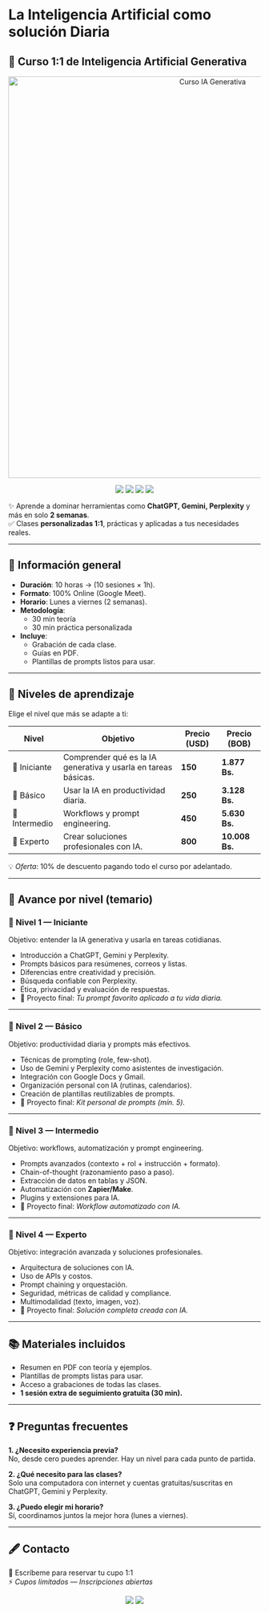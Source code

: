 # La Inteligencia Artificial como solución Diaria
## 🤖 Curso 1:1 de Inteligencia Artificial Generativa  
<p align="center">
  <img src="https://i.pinimg.com/736x/0c/11/32/0c11322f1a85fd53ded3356bc921b632.jpg " alt="Curso IA Generativa" width="800"/>
</p>

<p align="center">
  <a href="#"><img src="https://img.shields.io/badge/Modalidad-Online-blue?style=for-the-badge&logo=googlemeet" /></a>
  <a href="#"><img src="https://img.shields.io/badge/IA-Generativa-purple?style=for-the-badge&logo=openai" /></a>
  <a href="#"><img src="https://img.shields.io/badge/Duración-10h-green?style=for-the-badge&logo=googledocs" /></a>
  <a href="#"><img src="https://img.shields.io/badge/Niveles-4-orange?style=for-the-badge&logo=github" /></a>
</p>

✨ Aprende a dominar herramientas como **ChatGPT, Gemini, Perplexity** y más en solo **2 semanas**.  
✅ Clases **personalizadas 1:1**, prácticas y aplicadas a tus necesidades reales.  

---

## 📌 Información general
- **Duración**: 10 horas → (10 sesiones × 1h).  
- **Formato**: 100% Online (Google Meet).  
- **Horario**: Lunes a viernes (2 semanas).  
- **Metodología**:  
  - 30 min teoría  
  - 30 min práctica personalizada  
- **Incluye**:  
  - Grabación de cada clase.  
  - Guías en PDF.  
  - Plantillas de prompts listos para usar.

---

## 🧩 Niveles de aprendizaje
Elige el nivel que más se adapte a ti:  

| Nivel | Objetivo | Precio (USD) | Precio (BOB) |
|-------|----------|--------------|--------------|
| 🔹 Iniciante | Comprender qué es la IA generativa y usarla en tareas básicas. | **150** | **1.877 Bs.** |
| 🔹 Básico | Usar la IA en productividad diaria. | **250** | **3.128 Bs.** |
| 🔹 Intermedio | Workflows y prompt engineering. | **450** | **5.630 Bs.** |
| 🔹 Experto | Crear soluciones profesionales con IA. | **800** | **10.008 Bs.** |

💡 *Oferta*: 10% de descuento pagando todo el curso por adelantado.  

---

## 🎯 Avance por nivel (temario)

### 🔹 Nivel 1 — Iniciante
Objetivo: entender la IA generativa y usarla en tareas cotidianas.  
- Introducción a ChatGPT, Gemini y Perplexity.  
- Prompts básicos para resúmenes, correos y listas.  
- Diferencias entre creatividad y precisión.  
- Búsqueda confiable con Perplexity.  
- Ética, privacidad y evaluación de respuestas.  
- 📌 Proyecto final: *Tu prompt favorito aplicado a tu vida diaria.*  

---

### 🔹 Nivel 2 — Básico
Objetivo: productividad diaria y prompts más efectivos.  
- Técnicas de prompting (role, few-shot).  
- Uso de Gemini y Perplexity como asistentes de investigación.  
- Integración con Google Docs y Gmail.  
- Organización personal con IA (rutinas, calendarios).  
- Creación de plantillas reutilizables de prompts.  
- 📌 Proyecto final: *Kit personal de prompts (mín. 5).*  

---

### 🔹 Nivel 3 — Intermedio
Objetivo: workflows, automatización y prompt engineering.  
- Prompts avanzados (contexto + rol + instrucción + formato).  
- Chain-of-thought (razonamiento paso a paso).  
- Extracción de datos en tablas y JSON.  
- Automatización con **Zapier/Make**.  
- Plugins y extensiones para IA.  
- 📌 Proyecto final: *Workflow automatizado con IA.*  

---

### 🔹 Nivel 4 — Experto
Objetivo: integración avanzada y soluciones profesionales.  
- Arquitectura de soluciones con IA.  
- Uso de APIs y costos.  
- Prompt chaining y orquestación.  
- Seguridad, métricas de calidad y compliance.  
- Multimodalidad (texto, imagen, voz).  
- 📌 Proyecto final: *Solución completa creada con IA.*  

---

## 📚 Materiales incluidos
- Resumen en PDF con teoría y ejemplos.  
- Plantillas de prompts listas para usar.  
- Acceso a grabaciones de todas las clases.  
- **1 sesión extra de seguimiento gratuita (30 min).**  

---

## ❓ Preguntas frecuentes
**1. ¿Necesito experiencia previa?**  
No, desde cero puedes aprender. Hay un nivel para cada punto de partida.  

**2. ¿Qué necesito para las clases?**  
Solo una computadora con internet y cuentas gratuitas/suscritas en ChatGPT, Gemini y Perplexity.  

**3. ¿Puedo elegir mi horario?**  
Sí, coordinamos juntos la mejor hora (lunes a viernes).  

---

## 🖋️ Contacto
📩 Escríbeme para reservar tu cupo 1:1  
⚡ *Cupos limitados — Inscripciones abiertas*  

<p align="center">
  <a href="mailto:fabricio.alborta.22@gmail.com"><img src="https://img.shields.io/badge/Email-Contactar-red?style=for-the-badge&logo=gmail" /></a>
  <a href="https://wa.me/qr/6AXLMTMAZE4MB1"><img src="https://img.shields.io/badge/WhatsApp-Reservar-green?style=for-the-badge&logo=whatsapp" /></a>
</p>
